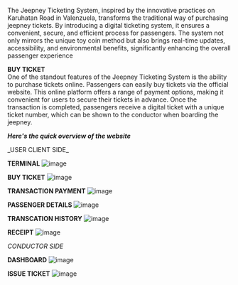 The Jeepney Ticketing System, inspired by the innovative practices on Karuhatan Road in Valenzuela, transforms the traditional way of purchasing jeepney tickets. By introducing a digital ticketing system, it ensures a convenient, secure, and efficient process for passengers. The system not only mirrors the unique toy coin method but also brings real-time updates, accessibility, and environmental benefits, significantly enhancing the overall passenger experience
<br>

**BUY TICKET** <br>
 One of the standout features of the Jeepney Ticketing System is the ability to purchase tickets online. Passengers can easily buy tickets via the official website. This online platform offers a range of payment options, making it convenient for users to secure their tickets in advance. Once the transaction is completed, passengers receive a digital ticket with a unique ticket number, which can be shown to the conductor when boarding the jeepney. 
 
**_Here's the quick overview of the website_**

<p class='font-size:30px;'>_USER CLIENT SIDE_</p>

**TERMINAL**
![image](https://github.com/user-attachments/assets/40e4397d-fbdd-4f4d-b000-09e6c01271bd)

**BUY TICKET**
![image](https://github.com/user-attachments/assets/e69aea7f-a1f2-4b7b-8a6f-58ae81163e89)

**TRANSACTION PAYMENT**
![image](https://github.com/user-attachments/assets/770d0b81-5268-4f55-90c1-562789245e13)

**PASSENGER DETAILS**
![image](https://github.com/user-attachments/assets/04a594dd-779e-421d-b628-4097419f9484)

**TRANSCATION HISTORY**
![image](https://github.com/user-attachments/assets/60bf392b-ed46-4d97-b733-d3d56fbea78a)

**RECEIPT**
![image](https://github.com/user-attachments/assets/f82f2f67-0043-44e3-b2b1-310b5efac745)

_CONDUCTOR SIDE_

**DASHBOARD**
![image](https://github.com/user-attachments/assets/926b2a8f-2b78-4731-99c9-d6461bd7d3f8)

**ISSUE TICKET**
![image](https://github.com/user-attachments/assets/bd1f091e-7f39-449d-9b5b-6a7d8e4e4bca)



